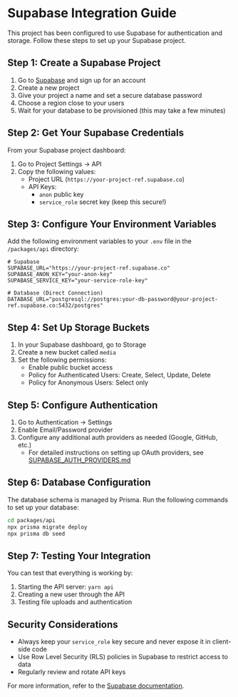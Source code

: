 # Supabase Integration Guide

This project has been configured to use Supabase for authentication and storage. Follow these steps to set up your Supabase project.

## Step 1: Create a Supabase Project

1. Go to [Supabase](https://supabase.com/) and sign up for an account
2. Create a new project
3. Give your project a name and set a secure database password
4. Choose a region close to your users
5. Wait for your database to be provisioned (this may take a few minutes)

## Step 2: Get Your Supabase Credentials

From your Supabase project dashboard:

1. Go to Project Settings -> API
2. Copy the following values:
   - Project URL (`https://your-project-ref.supabase.co`)
   - API Keys:
     - `anon` public key
     - `service_role` secret key (keep this secure!)

## Step 3: Configure Your Environment Variables

Add the following environment variables to your `.env` file in the `/packages/api` directory:

```
# Supabase
SUPABASE_URL="https://your-project-ref.supabase.co"
SUPABASE_ANON_KEY="your-anon-key"
SUPABASE_SERVICE_KEY="your-service-role-key"

# Database (Direct Connection)
DATABASE_URL="postgresql://postgres:your-db-password@your-project-ref.supabase.co:5432/postgres"
```

## Step 4: Set Up Storage Buckets

1. In your Supabase dashboard, go to Storage
2. Create a new bucket called `media`
3. Set the following permissions:
   - Enable public bucket access
   - Policy for Authenticated Users: Create, Select, Update, Delete
   - Policy for Anonymous Users: Select only

## Step 5: Configure Authentication

1. Go to Authentication -> Settings
2. Enable Email/Password provider
3. Configure any additional auth providers as needed (Google, GitHub, etc.)
   - For detailed instructions on setting up OAuth providers, see [SUPABASE_AUTH_PROVIDERS.md](./SUPABASE_AUTH_PROVIDERS.md)

## Step 6: Database Configuration

The database schema is managed by Prisma. Run the following commands to set up your database:

```bash
cd packages/api
npx prisma migrate deploy
npx prisma db seed
```

## Step 7: Testing Your Integration

You can test that everything is working by:

1. Starting the API server: `yarn api`
2. Creating a new user through the API
3. Testing file uploads and authentication

## Security Considerations

- Always keep your `service_role` key secure and never expose it in client-side code
- Use Row Level Security (RLS) policies in Supabase to restrict access to data
- Regularly review and rotate API keys

For more information, refer to the [Supabase documentation](https://supabase.io/docs).
